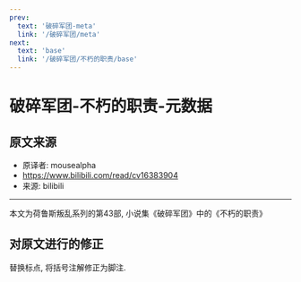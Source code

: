 ```yaml
---
prev:
  text: '破碎军团-meta'
  link: '/破碎军团/meta'
next:
  text: 'base'
  link: '/破碎军团/不朽的职责/base'
---
```


# 破碎军团-不朽的职责-元数据

## 原文来源

+ 原译者: mousealpha
+ <https://www.bilibili.com/read/cv16383904>
+ 来源: bilibili

--------

本文为荷鲁斯叛乱系列的第43部, 小说集《破碎军团》中的《不朽的职责》

## 对原文进行的修正

替换标点, 将括号注解修正为脚注.
